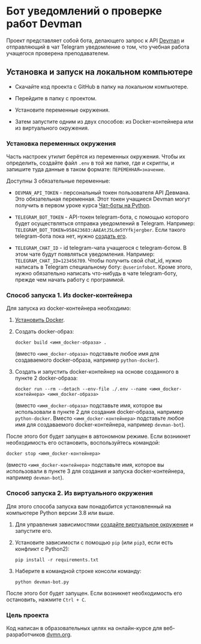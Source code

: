# Бот уведомлений о проверке работ Devman

Проект представляет собой бота, делающего запрос к API [Devman](https://dvmn.org/) и отправляющий в чат Telegram уведомление о том, что учебная работа учащегося проверена преподавателем.


## Установка и запуск на локальном компьютере

- Скачайте код проекта с GitHub в папку на локальном компьютере.

- Перейдите в папку с проектом.

- Установите переменные окружения.

- Затем запустите одним из двух способов: из Docker-контейнера или из виртуального окружения.

### Установка переменных окружения

Часть настроек утилит берётся из переменных окружения. Чтобы их определить, создайте файл `.env` в той же папке, где и скрипты, и запишите туда данные в таком формате: `ПЕРЕМЕННАЯ=значение`.

Доступны 3 обязательные переменные:

- `DEVMAN_API_TOKEN` - персональный токен пользователя API Девмана. Это обязательная переменная. Этот токен учащиеся Devman могут получить в первом уроке курса [Чат-боты на Python](https://dvmn.org/modules/chat-bots/).

- `TELEGRAM_BOT_TOKEN` - API-токен telegram-бота, с помощью которого будет осуществляться отправка уведомлений в Telegram. Например: `TELEGRAM_BOT_TOKEN=958423683:AAEAtJ5Lde5YYfkjergber`. Если такого telegram-бота пока нет, нужно [создать его](https://way23.ru/регистрация-бота-в-telegram.html).

- `TELEGRAM_CHAT_ID` - id telegram-чата учащегося с telegram-ботом. В этом чате будут появляться уведомления. Например: `TELEGRAM_CHAT_ID=123456789`. Чтобы получить свой chat_id, нужно написать в Telegram специальному боту: `@userinfobot`. Кроме этого, нужно обязательно написать что-нибудь в чате telegram-боту, прежде чем начать работу с программой.

### Способ запуска 1. Из docker-контейнера

Для запуска из docker-контейнера необходимо:

1. [Установить Docker](https://docs.docker.com/get-docker/).

2. Создать docker-образ:
	```
	docker build <имя_docker-образа> .
	```
	(вместо `<имя_docker-образа>` подставьте любое имя для создаваемого docker-образа, например `python-docker`).

3. Создать и запустить docker-контейнер на основе созданного в пункте 2 docker-образа:
	```
	docker run --rm --detach --env-file ./.env --name <имя_docker-контейнера> <имя_docker-образа>
	```
	(вместо `<имя_docker-образа>` подставьте имя, которое вы использовали в пункте 2 для создания docker-образа, например `python-docker`. Вместо `<имя_docker-контейнера>` подставьте любое имя для создаваемого docker-контейнера, например `devman-bot`).

После этого бот будет запущен в автономном режиме. Если возникнет необходимость его остановить, воспользуйтесь командой:
```
docker stop <имя_docker-контейнера>
```
(вместо `<имя_docker-контейнера>` подставьте имя, которое вы использовали в пункте 3 для создания и запуска docker-контейнера, например `devman-bot`).

### Способ запуска 2. Из виртуального окружения

Для этого способа запуска вам понадобится установленный на компьютере Python версии 3.8 или выше.

1. Для управления зависимостями [создайте виртуальное окружение](https://docs.python.org/3.8/library/venv.html) и запустите его.

2. Установите зависимости с помощью `pip` (или `pip3`, если есть конфликт с Python2):
	```
	pip install -r requirements.txt
	```

3. Наберите в командной строке консоли команду:
	```
	python devman-bot.py
	```

После этого бот будет запущен. Если возникнет необходимость его остановить, нажмите `Ctrl + C`.


### Цель проекта

Код написан в образовательных целях на онлайн-курсе для веб-разработчиков [dvmn.org](https://dvmn.org/).
